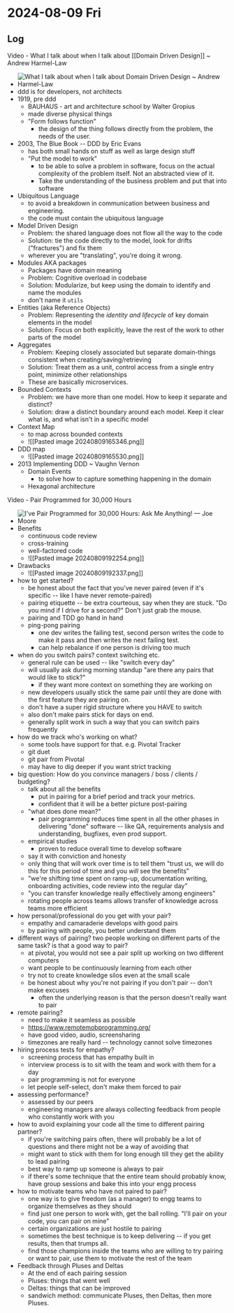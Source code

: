 # 2024-08-09 Fri

## Log

Video - What I talk about when I talk about [[Domain Driven Design]] ~ Andrew Harmel-Law
+ ![What I talk about when I talk about Domain Driven Design ~ Andrew Harmel-Law](https://youtu.be/6nrRfCkeAKU)
+ ddd is for developers, not architects
+ 1919, pre ddd
	+ BAUHAUS - art and architecture school by Walter Gropius
	+ made diverse physical things
	+ "Form follows function"
		+ the design of the thing follows directly from the problem, the needs of the user.
+ 2003, The Blue Book -- DDD by Eric Evans
	+ has both small hands on stuff as well as large design stuff
	+ "Put the model to work"
		+ to be able to solve a problem in software, focus on the actual complexity of the problem itself. Not an abstracted view of it.
		+ Take the understanding of the business problem and put that into software
+ Ubiquitous Language
	+ to avoid a breakdown in communication between business and engineering.
	+ the code must contain the ubiquitous language
+ Model Driven Design
	+ Problem: the shared language does not flow all the way to the code
	+ Solution: tie the code directly to the model, look for drifts ("fractures") and fix them
	+ wherever you are "translating", you're doing it wrong.
+ Modules AKA packages
	+ Packages have domain meaning
	+ Problem: Cognitive overload in codebase
	+ Solution: Modularize, but keep using the domain to identify and name the modules
	+ don't name it `utils`
+ Entities (aka Reference Objects)
	+ Problem: Representing the _identity and lifecycle_ of key domain elements in the model
	+ Solution: Focus on both explicitly, leave the rest of the work to other parts of the model
+ Aggregates
	+ Problem: Keeping closely associated but separate domain-things consistent when creating/saving/retrieving
	+ Solution: Treat them as a unit, control access from a single entry point, minimize other relationships
	+ These are basically microservices.
+ Bounded Contexts
	+ Problem: we have more than one model. How to keep it separate and distinct?
	+ Solution: draw a distinct boundary around each model. Keep it clear what is, and what isn't in a specific model
+ Context Map
	+ to map across bounded contexts
	+ ![[Pasted image 20240809165346.png]]
+ DDD map
	+ ![[Pasted image 20240809165530.png]]
+ 2013 Implementing DDD ~ Vaughn Vernon
	+ Domain Events
		+ to solve how to capture something happening in the domain
	+ Hexagonal architecture

Video - Pair Programmed for 30,000 Hours
+ ![I've Pair Programmed for 30,000 Hours: Ask Me Anything! — Joe Moore](https://youtu.be/RCDfBioUgts)
+ Benefits
	+ continuous code review
	+ cross-training
	+ well-factored code
	+ ![[Pasted image 20240809192254.png]]
+ Drawbacks
	+ ![[Pasted image 20240809192337.png]]
+ how to get started?
	+ be honest about the fact that you've never paired (even if it's specific -- like I have never remote-paired)
	+ pairing etiquette -- be extra courteous, say when they are stuck. "Do you mind if I drive for a second?" Don't just grab the mouse.
	+ pairing and TDD go hand in hand
	+ ping-pong pairing
		+ one dev writes the failing test, second person writes the code to make it pass and then writes the next failing test.
		+ can help rebalance if one person is driving too much
+ when do you switch pairs? context switching etc.
	+ general rule can be used -- like "switch every day"
	+ will usually ask during morning standup "are there any pairs that would like to stick?"
		+ if they want more context on something they are working on
	+ new developers usually stick the same pair until they are done with the first feature they are pairing on.
	+ don't have a super rigid structure where you HAVE to switch
	+ also don't make pairs stick for days on end.
	+ generally split work in such a way that you can switch pairs frequently
+ how do we track who's working on what?
	+ some tools have support for that. e.g. Pivotal Tracker
	+ git duet
	+ git pair from Pivotal
	+ may have to dig deeper if you want strict tracking
+ big question: How do you convince managers / boss / clients / budgeting?
	+ talk about all the benefits
		+ put in pairing for a brief period and track your metrics.
		+ confident that it will be a better picture post-pairing
	+ "what does done mean?"
		+ pair programming reduces time spent in all the other phases in delivering "done" software -- like QA, requirements analysis and understanding, bugfixes, even prod support.
	+ empirical studies
		+ proven to reduce overall time to develop software
	+ say it with conviction and honesty
	+ only thing that will work over time is to tell them "trust us, we will do this for this period of time and you *will* see the benefits"
	+ "we're shifting time spent on ramp-up, documentation writing, onboarding activities, code review into the regular day"
	+ "you can transfer knowledge really effectively among engineers"
	+ rotating people across teams allows transfer of knowledge across teams more efficient
+ how personal/professional do you get with your pair?
	+ empathy and camaraderie develops with good pairs
	+ by pairing with people, you better understand them
+ different ways of pairing? two people working on different parts of the same task? is that a good way to pair?
	+ at pivotal, you would not see a pair split up working on two different computers
	+ want people to be continuously learning from each other
	+ try not to create knowledge silos even at the small scale
	+ be honest about why you're not pairing if you don't pair -- don't make excuses
		+ often the underlying reason is that the person doesn't really want to pair
+ remote pairing?
	+ need to make it seamless as possible
	+ https://www.remotemobprogramming.org/
	+ have good video, audio, screensharing
	+ timezones are really hard -- technology cannot solve timezones
+ hiring process tests for empathy?
	+ screening process that has empathy built in
	+ interview process is to sit with the team and work with them for a day
	+ pair programming is not for everyone
	+ let people self-select, don't make them forced to pair
+ assessing performance?
	+ assessed by our peers
	+ engineering managers are always collecting feedback from people who constantly work with you
+ how to avoid explaining your code all the time to different pairing partner?
	+ if you're switching pairs often, there will probably be a lot of questions and there might not be a way of avoiding that
	+ might want to stick with them for long enough till they get the ability to lead pairing
	+ best way to ramp up someone is always to pair
	+ if there's some technique that the entire team should probably know, have group sessions and bake this into your engg process
+ how to motivate teams who have not paired to pair?
	+ one way is to give freedom (as a manager) to engg teams to organize themselves as they should
	+ find just one person to work with, get the ball rolling. "I'll pair on your code, you can pair on mine"
	+ certain organizations are just hostile to pairing
	+ sometimes the best technique is to keep delivering -- if you get results, then that trumps all.
	+ find those champions inside the teams who are willing to try pairing or want to pair, use them to motivate the rest of the team
+ Feedback through Pluses and Deltas
	+ At the end of each pairing session
	+ Pluses: things that went well
	+ Deltas: things that can be improved
	+ sandwich method: communicate Pluses, then Deltas, then more Pluses.

